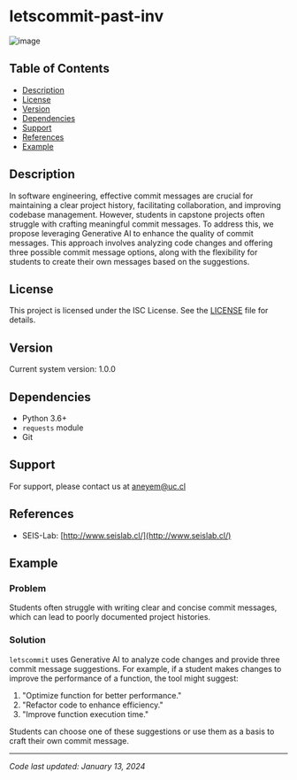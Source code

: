 # letscommit-past-inv

![image](https://github.com/iic2154-uc-cl/letscommit-past-inv/assets/48336498/bf22a336-867b-4724-aafe-cf7d15801469)

## Table of Contents

- [Description](#description)
- [License](#license)
- [Version](#version)
- [Dependencies](#dependencies)
- [Support](#support)
- [References](#references)
- [Example](#example)

## Description

In software engineering, effective commit messages are crucial for maintaining a clear project history, facilitating collaboration, and improving codebase management. However, students in capstone projects often struggle with crafting meaningful commit messages. To address this, we propose leveraging Generative AI to enhance the quality of commit messages. This approach involves analyzing code changes and offering three possible commit message options, along with the flexibility for students to create their own messages based on the suggestions.

## License

This project is licensed under the ISC License. See the [LICENSE](LICENSE) file for details.

## Version

Current system version: 1.0.0

## Dependencies

- Python 3.6+
- `requests` module
- Git

## Support

For support, please contact us at aneyem@uc.cl

## References

- SEIS-Lab: [http://www.seislab.cl/](http://www.seislab.cl/)

## Example

### Problem

Students often struggle with writing clear and concise commit messages, which can lead to poorly documented project histories.

### Solution

`letscommit` uses Generative AI to analyze code changes and provide three commit message suggestions. For example, if a student makes changes to improve the performance of a function, the tool might suggest:

1. "Optimize function for better performance."
2. "Refactor code to enhance efficiency."
3. "Improve function execution time."

Students can choose one of these suggestions or use them as a basis to craft their own commit message.

---

_Code last updated: January 13, 2024_
